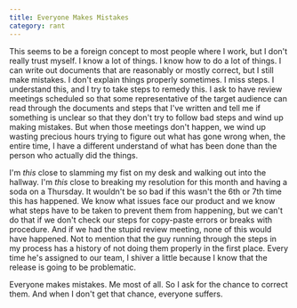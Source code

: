 ```yaml
---
title: Everyone Makes Mistakes
category: rant
---
```

This seems to be a foreign concept to most people where I work, but I don't really trust myself. I know a lot of things. I know how to do a lot of things. I can write out documents that are reasonably or mostly correct, but I still make mistakes. I don't explain things properly sometimes. I miss steps. I understand this, and I try to take steps to remedy this. I ask to have review meetings scheduled so that some representative of the target audience can read through the documents and steps that I've written and tell me if something is unclear so that they don't try to follow bad steps and wind up making mistakes. But when those meetings don't happen, we wind up wasting precious hours trying to figure out what has gone wrong when, the entire time, I have a different understand of what has been done than the person who actually did the things.

I'm *this* close to slamming my fist on my desk and walking out into the hallway. I'm *this* close to breaking my resolution for this month and having a soda on a Thursday. It wouldn't be so bad if this wasn't the 6th or 7th time this has happened. We know what issues face our product and we know what steps have to be taken to prevent them from happening, but we can't do that if we don't check our steps for copy-paste errors or breaks with procedure. And if we had the stupid review meeting, none of this would have happened. Not to mention that the guy running through the steps in my process has a history of not doing them properly in the first place. Every time he's assigned to our team, I shiver a little because I know that the release is going to be problematic.

Everyone makes mistakes. Me most of all. So I ask for the chance to correct them. And when I don't get that chance, everyone suffers.